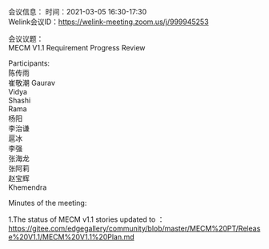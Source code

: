 会议信息：
时间：2021-03-05 16:30-17:30  
Welink会议ID：https://welink-meeting.zoom.us/j/999945253

会议议题：  
MECM V1.1 Requirement Progress Review  

Participants:  
陈传雨  
崔敬潮
Gaurav  
Vidya  
Shashi  
Rama  
杨阳  
李治谦  
扈冰  
李强  
张海龙  
张阿莉  
赵宝辉  
Khemendra  

Minutes of the meeting:  

1.The status of MECM v1.1 stories updated to ：https://gitee.com/edgegallery/community/blob/master/MECM%20PT/Release%20V1.1/MECM%20V1.1%20Plan.md  
